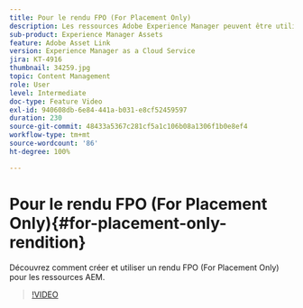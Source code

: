 ```yaml
---
title: Pour le rendu FPO (For Placement Only)
description: Les ressources Adobe Experience Manager peuvent être utilisées par les personnes chargées de la conception et de la création dans leurs applications de bureau Adobe Creative Cloud préférées. L’extension Adobe Asset Link pour Adobe Creative Cloud Enterprise étend la fonctionnalité de recherche et de navigation, de tri, de prévisualisation, de chargement de ressources, d’extraction, de modification, d’archivage et d’affichage des métadonnées des ressources AEM dans des outils de Creative Cloud tels qu’Adobe Photoshop, InDesign et Illustrator.
sub-product: Experience Manager Assets
feature: Adobe Asset Link
version: Experience Manager as a Cloud Service
jira: KT-4916
thumbnail: 34259.jpg
topic: Content Management
role: User
level: Intermediate
doc-type: Feature Video
exl-id: 940608db-6e84-441a-b031-e8cf52459597
duration: 230
source-git-commit: 48433a5367c281cf5a1c106b08a1306f1b0e8ef4
workflow-type: tm+mt
source-wordcount: '86'
ht-degree: 100%

---
```


# Pour le rendu FPO (For Placement Only){#for-placement-only-rendition}

Découvrez comment créer et utiliser un rendu FPO (For Placement Only) pour les ressources AEM.

>[!VIDEO](https://video.tv.adobe.com/v/38596?quality=12&learn=on&captions=fre_fr)
